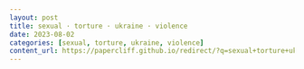```yaml
---
layout: post
title: sexual · torture · ukraine · violence
date: 2023-08-02
categories: [sexual, torture, ukraine, violence]
content_url: https://papercliff.github.io/redirect/?q=sexual+torture+ukraine+violence&tbs=cdr:1,cd_min:8/1/2023,cd_max:8/3/2023
---
```

